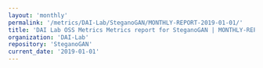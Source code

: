 ```yaml
---
layout: 'monthly'
permalink: '/metrics/DAI-Lab/SteganoGAN/MONTHLY-REPORT-2019-01-01/'
title: 'DAI Lab OSS Metrics Metrics report for SteganoGAN | MONTHLY-REPORT-2019-01-01'
organization: 'DAI-Lab'
repository: 'SteganoGAN'
current_date: '2019-01-01'
---
```

